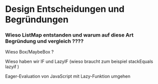 # Design Entscheidungen und Begründungen

### Wieso ListMap entstanden und warum auf diese Art Begründung und vergleich ???? 

Wieso Box/MaybeBox ?  

Wieso haben wir IF und LazyIF \(wieso braucht zum beispiel stackEquals lazyif \)  

Eager-Evaluation von JavaScript  mit Lazy-Funktion umgehen



